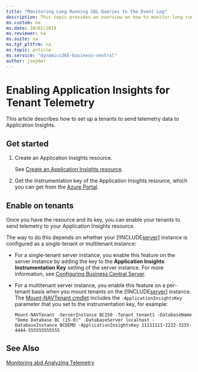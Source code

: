 ```yaml
---
title: "Monitoring Long Running SQL Queries to the Event Log"
description: This topic provides an overview on how to monitor long running SQL queries in the event log starting with NAV 2017. 
ms.custom: na
ms.date: 10/01/2019
ms.reviewer: na
ms.suite: na
ms.tgt_pltfrm: na
ms.topic: article
ms.service: "dynamics365-business-central"
author: jswymer
---
```

# Enabling Application Insights for Tenant Telemetry

This article describes how to set up a tenants to send telemetry data to Application Insights.

## <a name="ApplicationInsights"></a>Get started

1. Create an Application Insights resource.

    See [Create an Application Insights resource](/azure/azure-monitor/app/create-new-resource).

2. Get the instrumentation key of the Application Insights resource, which you can get from the [Azure Portal](/azure/bot-service/bot-service-resources-app-insights-keys?view=azure-bot-service-4.0).

## Enable on tenants

Once you have the resource and its key, you can enable your tenants to send telemetry to your Application Insights resource.

The way to do this depends on whether your [!INCLUDE[server](../developer/includes/server.md)] instance is configured as a single-tenant or multitenant instance:

- For a single-tenant server instance, you enable this feature on the server instance by adding the key to the **Application Insights Instrumentation Key** setting of the server instance. For more information, see [Configuring Business Central Server](configure-server-instance.md#General).

- For a multitenant server instance, you enable this feature on a per-tenant basis when you mount tenants on the [!INCLUDE[server](../developer/includes/server.md)] instance. The [Mount-NAVTenant cmdlet](/powershell/module/microsoft.dynamics.nav.management/mount-navtenant?view=businesscentral-ps) includes the `-ApplicationInsightsKey` parameter that you set to the instrumentation key, for example:

    ```
    Mount-NAVTenant -ServerInstance BC150 -Tenant tenant1 -DatabaseName "Demo Database BC (15-0)" -DatabaseServer localhost -DatabaseInstance BCDEMO -ApplicationInsightsKey 11111111-2222-3333-4444-555555555555
    ```

## See Also

[Monitoring abd Analyzing Telemetry](telemetry-overview.md)  

